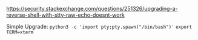 https://security.stackexchange.com/questions/251326/upgrading-a-reverse-shell-with-stty-raw-echo-doesnt-work

Simple Upgrade:
`python3 -c 'import pty;pty.spawn("/bin/bash")'`
`export TERM=xterm`
